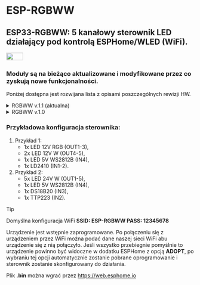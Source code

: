 # ESP-RGBWW

## ESP33-RGBWW: 5 kanałowy sterownik LED działający pod kontrolą ESPHome/WLED (WiFi).

 <img src="https://github.com/ficueu/ESPHome-IoT-modules/blob/main/ESP-RGBWW/Images/esp-garage11.jpg" width=30% height=30%>

### Moduły są na bieżąco aktualizowane i modyfikowane przez co zyskują nowe funkcjonalności.
Poniżej dostępna jest rozwijana lista z opisami poszczególnych rewizji HW.


<details>
<summary> RGBWW v.1.1 (aktualna)</summary>

### Funkcje i cechy sterownika:
* zgodny z ESPHome/WLED,
* 5 wyjść wysokoprądowych na złączach śrubowych (mosfet typu n),
* 4 wejścia/wyjścia GPIO na listwie kołkowej (przyciski, sensory, czujniki ruchu, LEDy adresowalne),
* GND, 3.3V (200mA), 5V (200mA) na listwie kołkowej (do zasilania czujników),
* możliwość zasilenia logiki z zewnętrznego zasilacza o dużej sprawności (7-24V),
* złącze USB-C do programowania,
* możliwość uruchomienia BTProxy (ESPHome),
* LED statusu urządzenia,
* maksymalne obciążenie sumaryczne 12A, ale nie więcej niż 4A na kanał,
* zasilanie 7-24V,
* pomiar prądu i napięcia,
* wymiary: 44x48x15 [mm].

Domyślny yaml: https://github.com/ficueu/ESPHome-IoT-modules/tree/main/ESP-RGBWW/esp-rgbww-v11.yaml

Domyślny plik bin: https://github.com/ficueu/ESPHome-IoT-modules/blob/main/ESP-RGBWW/esp-rgbww-v11-factory-2024.2.2.bin

### Pinout:

<img src=https://github.com/ficueu/ESPHome-IoT-modules/blob/main/ESP-RGBWW/images/pcb1.png width=50% height=50%>


```
OUT1 - GPIO07
OUT2 - GPIO03
OUT3 - GPIO10
OUT4 - GPIO05
OUT5 - GPIO04

IN1 - GPIO06
IN2 - GPIO21
IN3 - GPIO20
IN4 - GPIO02*

LED - GPIO10
```

</details>
<details>
<summary> RGBWW v.1.0</summary>

### Funkcje i cechy sterownika:
* zgodny z ESPHome/WLED,
* 5 wyjść wysokoprądowych na złączach śrubowych (mosfet typu n),
* 4 wejścia/wyjścia GPIO na listwie kołkowej (przyciski, sensory, czujniki ruchu, LEDy adresowalne),
* GND, 3.3V (200mA), 5V (200mA) na listwie kołkowej (do zasilania czujników),
* możliwość zasilenia logiki z zewnętrznego zasilacza o dużej sprawności (7-24V),
* złącze USB-C do programowania,
* możliwość uruchomienia BTProxy (ESPHome),
* LED statusu urządzenia,
* maksymalne obciążenie sumaryczne 12A, ale nie więcej niż 4A na kanał,
* zasilanie 7-24V,
* wymiary: 44x48x15 [mm].

Domyślny yaml: https://github.com/ficueu/ESPHome-IoT-modules/tree/main/ESP-RGBWW/esp-rgbww-v10.yaml

Domyślny plik bin: https://github.com/ficueu/ESPHome-IoT-modules/blob/main/ESP-RGBWW/esp-rgbww-v10-factory-20231102.bin

### Pinout:

<img src=https://github.com/ficueu/ESPHome-IoT-modules/blob/main/ESP-RGBWW/images/pcb1.png width=50% height=50%>


```
OUT1 - GPIO00
OUT2 - GPIO01
OUT3 - GPIO03
OUT4 - GPIO04
OUT5 - GPIO05

IN1 - GPIO06
IN2 - GPIO21
IN3 - GPIO20
IN4 - GPIO07

LED - GPIO10
```

</details>


### Przykładowa konfiguracja sterownika:

1. Przykład 1:
    - 1x LED 12V RGB (OUT1-3),
    - 2x LED 12V W (OUT4-5),
    - 1x LED 5V WS2812B (IN4),
    - 1x LD2410 (IN1-2).
2. Przykład 2:
    - 5x LED 24V W (OUT1-5),
    - 1x LED 5V WS2812B (IN4),
    - 1x DS18B20 (IN3),
    - 1x TTP223 (IN2).

> [!TIP]
> Domyślna konfiguracja WiFi **SSID: ESP-RGBWW PASS: 12345678**
>
> Urządzenie jest wstępnie zaprogramowane. Po połączeniu się z urządzeniem przez WiFi można podać dane naszej sieci WiFi abu urządzenie się z nią połączyło. Jeśli wszystko przebiegnie pomyślnie to urządzenie powinno być widoczne w dodatku ESPHome z opcją **ADOPT**, po wybraniu tej opcji automatycznie zostanie pobrane oprogramowanie i sterownik zostanie skonfigurowany do działania.

Plik **.bin** można wgrać przez https://web.esphome.io



